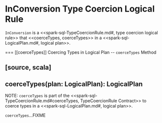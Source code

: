 # InConversion Type Coercion Logical Rule

`InConversion` is a <<spark-sql-TypeCoercionRule.md#, type coercion logical rule>> that <<coerceTypes, coerceTypes>> in a <<spark-sql-LogicalPlan.md#, logical plan>>.

=== [[coerceTypes]] Coercing Types in Logical Plan -- `coerceTypes` Method

[source, scala]
----
coerceTypes(plan: LogicalPlan): LogicalPlan
----

NOTE: `coerceTypes` is part of the <<spark-sql-TypeCoercionRule.md#coerceTypes, TypeCoercionRule Contract>> to coerce types in a <<spark-sql-LogicalPlan.md#, logical plan>>.

`coerceTypes`...FIXME
